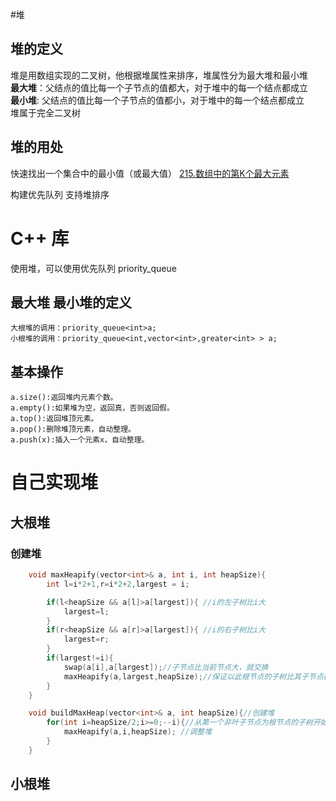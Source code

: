 #堆
## 堆的定义
堆是用数组实现的二叉树，他根据堆属性来排序，堆属性分为最大堆和最小堆  
**最大堆**：父结点的值比每一个子节点的值都大，对于堆中的每一个结点都成立  
**最小堆**: 父结点的值比每一个子节点的值都小，对于堆中的每一个结点都成立  
堆属于完全二叉树  

## 堆的用处
快速找出一个集合中的最小值（或最大值） 
[215.数组中的第K个最大元素](https://github.com/florazxf/LeetCode/blob/master/heap/215.%20%E6%95%B0%E7%BB%84%E4%B8%AD%E7%9A%84%E7%AC%ACK%E4%B8%AA%E6%9C%80%E5%A4%A7%E5%85%83%E7%B4%A0.cpp)

构建优先队列
支持堆排序
# C++ 库
使用堆，可以使用优先队列 priority_queue  
## 最大堆 最小堆的定义  
`大根堆的调用：priority_queue<int>a;`  
`小根堆的调用：priority_queue<int,vector<int>,greater<int> > a;`  
## 基本操作
`a.size():返回堆内元素个数。`  
`a.empty():如果堆为空，返回真，否则返回假。`  
`a.top():返回堆顶元素。`  
`a.pop():删除堆顶元素，自动整理。`  
`a.push(x):插入一个元素x，自动整理。`  

# 自己实现堆

## 大根堆
### 创建堆 
```cpp
    void maxHeapify(vector<int>& a, int i, int heapSize){
        int l=i*2+1,r=i*2+2,largest = i;

        if(l<heapSize && a[l]>a[largest]){ //i的左子树比i大
            largest=l;
        }
        if(r<heapSize && a[r]>a[largest]){ //i的右子树比i大
            largest=r;
        }
        if(largest!=i){
            swap(a[i],a[largest]);//子节点比当前节点大，就交换
            maxHeapify(a,largest,heapSize);//保证以此根节点的子树比其子节点都大
        }
    }

    void buildMaxHeap(vector<int>& a, int heapSize){//创建堆
        for(int i=heapSize/2;i>=0;--i){//从第一个非叶子节点为根节点的子树开始，将其调整为最大堆
            maxHeapify(a,i,heapSize); //调整堆
        }
    }
```
## 小根堆
